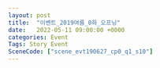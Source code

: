 ```yaml
---
layout: post
title:  "이벤트_2019여름_0화_오프닝"
date:   2022-05-11 09:00:00 +0000
categories: Event
Tags: Story Event
SceneCode: ["scene_evt190627_cp0_q1_s10"]
---
```

